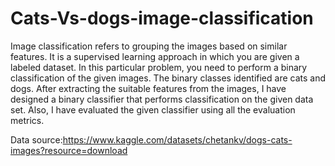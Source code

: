 # Cats-Vs-dogs-image-classification

Image classification refers to grouping the images based on similar features. It is a supervised
learning approach in which you are given a labeled dataset. In this particular problem, you need
to perform a binary classification of the given images. The binary classes identified are cats and
dogs.
After extracting the suitable features from the images, I have designed a binary classifier that
performs classification on the given data set. Also, I have evaluated the given classifier using all the
evaluation metrics.

Data source:https://www.kaggle.com/datasets/chetankv/dogs-cats-images?resource=download

